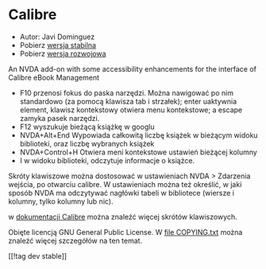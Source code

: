 # Calibre #
  
* Autor: Javi Dominguez
* Pobierz [wersja stabilna][1]
* Pobierz [wersja rozwojowa][2]
  
 An NVDA add-on with some accessibility enhancements for the interface of Calibre eBook Management

* F10 przenosi fokus do paska narzędzi. Można nawigować po nim standardowo (za pomocą klawisza tab i strzałek); enter uaktywnia element, klawisz kontekstowy otwiera menu kontekstowe; a escape zamyka pasek narzędzi.
* F12 wyszukuje bieżącą książkę w googlu
* NVDA+Alt+End Wypowiada całkowitą liczbę książek w bieżącym widoku biblioteki, oraz liczbę wybranych książek
* NVDA+Control+H Otwiera meni kontekstowe ustawień bieżącej kolumny
* I w widoku biblioteki, odczytuje informacje o książce.
 
Skróty klawiszowe można dostosować w ustawieniach NVDA > Zdarzenia wejścia, po otwarciu calibre. W ustawieniach można też określić, w jaki sposób NVDA ma odczytywać nagłówki tabeli w bibliotece (wiersze i kolumny, tylko kolumny lub nic).
 
 w [dokumentacji Calibre][3] można znaleźć więcej skrótów klawiszowych.
 
  
  Obięte licencją GNU General Public License. W [file COPYING.txt][4] można znaleźć więcej szczegółów na ten temat.  
    
[[!tag dev stable]]

[1]: https://addons.nvda-project.org/files/get.php?file=cae

[2]: https://addons.nvda-project.org/files/get.php?file=cae-dev

[3]: https://manual.calibre-ebook.com/gui.html

[4]: https://github.com/javidominguez/Calibre/blob/master/COPYING.txt

